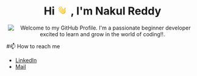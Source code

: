 <h1 align="center">
    Hi <img src='./Assets/wave.gif' height='26' alt='there'>, I'm Nakul Reddy
</h1>

<p align='center' style='margin: 16px 4px 8px;'>
    <img src="https://readme-typing-svg.herokuapp.com?font=Fira+Code&pause=1000&color=54A6FF&center=true&vCenter=true&multiline=true&width=710&height=70&lines=Welcome+to+my+GitHub+Profile;I'm+a+passionate+developer+excited+to+code!!" alt="Welcome to my GitHub Profile. I'm a passionate beginner developer excited to learn and grow in the world of coding!!." />
</p>

#📫 How to reach me
- [LinkedIn](https://www.linkedin.com/in/nakul-reddy-manne/)
- [Mail](nakulreddymanne@gmail.com)

<!--
**gritmaster1/gritmaster1** is a ✨ _special_ ✨ repository because its `README.md` (this file) appears on your GitHub profile.

Here are some ideas to get you started:

- 🔭 I’m currently  on 
- 🌱 I’m currently learning solving problems using data, Software Engineering, Natural Language ProcessingData Science, Dynamic programming
- 👯 I’m looking to collaborate on ...
- 🤔 I’m looking for help with ...
- 💬 Ask me about ...
- 📫 How to reach me: ...
- 😄 Pronouns: ...
- ⚡ Fun fact: ...
-->
